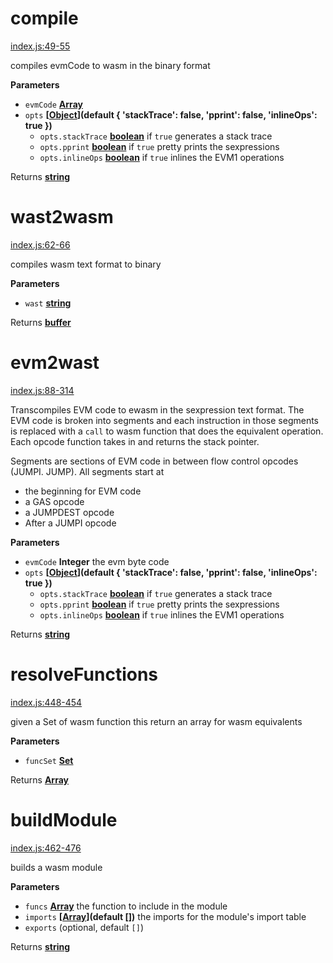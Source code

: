 <!-- Generated by documentation.js. Update this documentation by updating the source code. -->

# compile

[index.js:49-55](https://github.com/ewasm/evm2wasm/blob/ae74c3addbb6d7270f4402a01013a85d1c762266/index.js#L49-L55 "Source code on GitHub")

compiles evmCode to wasm in the binary format

**Parameters**

-   `evmCode` **[Array](https://developer.mozilla.org/en-US/docs/Web/JavaScript/Reference/Global_Objects/Array)** 
-   `opts` **\[[Object](https://developer.mozilla.org/en-US/docs/Web/JavaScript/Reference/Global_Objects/Object)](default {
      'stackTrace': false,
      'pprint': false,
      'inlineOps': true
    })** 
    -   `opts.stackTrace` **[boolean](https://developer.mozilla.org/en-US/docs/Web/JavaScript/Reference/Global_Objects/Boolean)** if `true` generates a stack trace
    -   `opts.pprint` **[boolean](https://developer.mozilla.org/en-US/docs/Web/JavaScript/Reference/Global_Objects/Boolean)** if `true` pretty prints the sexpressions
    -   `opts.inlineOps` **[boolean](https://developer.mozilla.org/en-US/docs/Web/JavaScript/Reference/Global_Objects/Boolean)** if `true` inlines the EVM1 operations

Returns **[string](https://developer.mozilla.org/en-US/docs/Web/JavaScript/Reference/Global_Objects/String)** 

# wast2wasm

[index.js:62-66](https://github.com/ewasm/evm2wasm/blob/ae74c3addbb6d7270f4402a01013a85d1c762266/index.js#L62-L66 "Source code on GitHub")

compiles wasm text format to binary

**Parameters**

-   `wast` **[string](https://developer.mozilla.org/en-US/docs/Web/JavaScript/Reference/Global_Objects/String)** 

Returns **[buffer](https://nodejs.org/api/buffer.html)** 

# evm2wast

[index.js:88-314](https://github.com/ewasm/evm2wasm/blob/ae74c3addbb6d7270f4402a01013a85d1c762266/index.js#L88-L314 "Source code on GitHub")

Transcompiles EVM code to ewasm in the sexpression text format. The EVM code
is broken into segments and each instruction in those segments is replaced
with a `call` to wasm function that does the equivalent operation. Each
opcode function takes in and returns the stack pointer.

Segments are sections of EVM code in between flow control
opcodes (JUMPI. JUMP).
All segments start at

-   the beginning for EVM code
-   a GAS opcode
-   a JUMPDEST opcode
-   After a JUMPI opcode

**Parameters**

-   `evmCode` **Integer** the evm byte code
-   `opts` **\[[Object](https://developer.mozilla.org/en-US/docs/Web/JavaScript/Reference/Global_Objects/Object)](default {
      'stackTrace': false,
      'pprint': false,
      'inlineOps': true
    })** 
    -   `opts.stackTrace` **[boolean](https://developer.mozilla.org/en-US/docs/Web/JavaScript/Reference/Global_Objects/Boolean)** if `true` generates a stack trace
    -   `opts.pprint` **[boolean](https://developer.mozilla.org/en-US/docs/Web/JavaScript/Reference/Global_Objects/Boolean)** if `true` pretty prints the sexpressions
    -   `opts.inlineOps` **[boolean](https://developer.mozilla.org/en-US/docs/Web/JavaScript/Reference/Global_Objects/Boolean)** if `true` inlines the EVM1 operations

Returns **[string](https://developer.mozilla.org/en-US/docs/Web/JavaScript/Reference/Global_Objects/String)** 

# resolveFunctions

[index.js:448-454](https://github.com/ewasm/evm2wasm/blob/ae74c3addbb6d7270f4402a01013a85d1c762266/index.js#L448-L454 "Source code on GitHub")

given a Set of wasm function this return an array for wasm equivalents

**Parameters**

-   `funcSet` **[Set](https://developer.mozilla.org/en-US/docs/Web/JavaScript/Reference/Global_Objects/Set)** 

Returns **[Array](https://developer.mozilla.org/en-US/docs/Web/JavaScript/Reference/Global_Objects/Array)** 

# buildModule

[index.js:462-476](https://github.com/ewasm/evm2wasm/blob/ae74c3addbb6d7270f4402a01013a85d1c762266/index.js#L462-L476 "Source code on GitHub")

builds a wasm module

**Parameters**

-   `funcs` **[Array](https://developer.mozilla.org/en-US/docs/Web/JavaScript/Reference/Global_Objects/Array)** the function to include in the module
-   `imports` **\[[Array](https://developer.mozilla.org/en-US/docs/Web/JavaScript/Reference/Global_Objects/Array)](default \[])** the imports for the module's import table
-   `exports`   (optional, default `[]`)

Returns **[string](https://developer.mozilla.org/en-US/docs/Web/JavaScript/Reference/Global_Objects/String)** 
